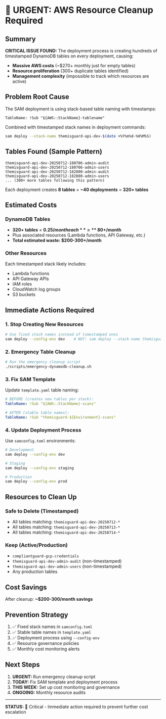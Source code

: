 # 🚨 URGENT: AWS Resource Cleanup Required

## Summary
**CRITICAL ISSUE FOUND:** The deployment process is creating hundreds of timestamped DynamoDB tables on every deployment, causing:

- **Massive AWS costs** (~$270+ monthly just for empty tables)
- **Resource proliferation** (300+ duplicate tables identified)
- **Management complexity** (impossible to track which resources are active)

## Problem Root Cause
The SAM deployment is using stack-based table naming with timestamps:
```
TableName: !Sub "${AWS::StackName}-tablename"
```

Combined with timestamped stack names in deployment commands:
```bash
sam deploy --stack-name themisguard-api-dev-$(date +%Y%m%d-%H%M%S)
```

## Tables Found (Sample Pattern)
```
themisguard-api-dev-20250712-180706-admin-audit
themisguard-api-dev-20250712-180706-admin-users
themisguard-api-dev-20250712-182800-admin-audit
themisguard-api-dev-20250712-182800-admin-users
... (300+ more tables following this pattern)
```

Each deployment creates **8 tables** × **~40 deployments** = **320+ tables**

## Estimated Costs

### DynamoDB Tables
- **320+ tables** × **$0.25/month each** = **~$80+/month**
- Plus associated resources (Lambda functions, API Gateway, etc.)
- **Total estimated waste: $200-300+/month**

### Other Resources
Each timestamped stack likely includes:
- Lambda functions
- API Gateway APIs  
- IAM roles
- CloudWatch log groups
- S3 buckets

## Immediate Actions Required

### 1. Stop Creating New Resources
```bash
# Use fixed stack names instead of timestamped ones
sam deploy --config-env dev    # NOT: sam deploy --stack-name themisguard-api-dev-$(date)
```

### 2. Emergency Table Cleanup
```bash
# Run the emergency cleanup script
./scripts/emergency-dynamodb-cleanup.sh
```

### 3. Fix SAM Template
Update `template.yaml` table naming:
```yaml
# BEFORE (creates new tables per stack):
TableName: !Sub "${AWS::StackName}-scans"

# AFTER (stable table names):
TableName: !Sub "themisguard-${Environment}-scans"
```

### 4. Update Deployment Process
Use `samconfig.toml` environments:
```bash
# Development
sam deploy --config-env dev

# Staging  
sam deploy --config-env staging

# Production
sam deploy --config-env prod
```

## Resources to Clean Up

### Safe to Delete (Timestamped)
- All tables matching: `themisguard-api-dev-20250712-*`
- All tables matching: `themisguard-api-dev-20250713-*`  
- All tables matching: `themisguard-api-dev-20250714-*`

### Keep (Active/Production)
- `compliantguard-gcp-credentials`
- `themisguard-api-dev-admin-audit` (non-timestamped)
- `themisguard-api-dev-admin-users` (non-timestamped)
- Any production tables

## Cost Savings
After cleanup: **~$200-300/month savings**

## Prevention Strategy
1. ✅ Fixed stack names in `samconfig.toml`
2. ✅ Stable table names in `template.yaml`  
3. ✅ Deployment process using `--config-env`
4. ✅ Resource governance policies
5. ✅ Monthly cost monitoring alerts

## Next Steps
1. **URGENT:** Run emergency cleanup script
2. **TODAY:** Fix SAM template and deployment process
3. **THIS WEEK:** Set up cost monitoring and governance
4. **ONGOING:** Monthly resource audits

---

**STATUS:** 🔴 Critical - Immediate action required to prevent further cost escalation